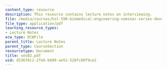 ```yaml
---
content_type: resource
description: This resource contains lecture notes on interviewing.
file: /media/courses/hst-590-biomedical-engineering-seminar-series-developing-professional-skills-fall-2006/d536f8c22fe6b699ae51528fc60f9ce2_ses02.pdf
file_type: application/pdf
learning_resource_types:
- Lecture Notes
ocw_type: OCWFile
parent_title: Lecture Notes
parent_type: CourseSection
resourcetype: Document
title: ses02.pdf
uid: d536f8c2-2fe6-b699-ae51-528fc60f9ce2
---
```

